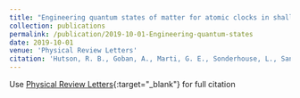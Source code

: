 ```yaml
---
title: "Engineering quantum states of matter for atomic clocks in shallow optical lattices"
collection: publications
permalink: /publication/2019-10-01-Engineering-quantum-states
date: 2019-10-01
venue: 'Physical Review Letters'
citation: 'Hutson, R. B., Goban, A., Marti, G. E., Sonderhouse, L., Sanner, C., Ye, J., "Engineering quantum states of matter for atomic clocks in shallow optical lattices." Physical Review Letters, 2019.'
---
```

Use [Physical Review Letters](https://journals.aps.org/prl/abstract/10.1103/PhysRevLett.123.123401){:target="_blank"} for full citation
